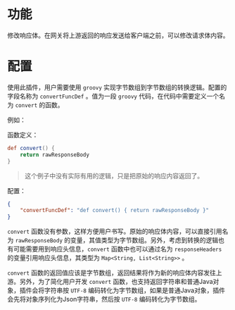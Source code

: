 # 功能

修改响应体。在网关将上游返回的响应发送给客户端之前，可以修改请求体内容。

# 配置

使用此插件，用户需要使用 `groovy` 实现字节数组到字节数组的转换逻辑。配置的字段名称为 `convertFuncDef` 。值为一段 `groovy` 代码，在代码中需要定义一个名为 `convert` 的函数。

例如：

函数定义：
```groovy
def convert() { 
    return rawResponseBody 
}
```

> 这个例子中没有实际有用的逻辑，只是把原始的响应内容返回了。

配置：
```json
{
    "convertFuncDef": "def convert() { return rawResponseBody }"
}
```

`convert` 函数没有参数，这样方便用户书写。原始的响应体内容，可以直接引用名为 `rawResponseBody` 的变量，其值类型为字节数组。另外，考虑到转换的逻辑也有可能需要用到响应头信息，`convert` 函数中也可以通过名为 `responseHeaders` 的变量引用响应头信息，其类型为 `Map<String, List<String>>` 。

`convert` 函数的返回值应该是字节数组，返回结果将作为新的响应体内容发往上游。另外，为了简化用户开发 `convert` 函数，也支持返回字符串和普通Java对象，插件会将字符串按 `UTF-8` 编码转化为字节数组，如果是普通Java对象，插件会先将对象序列化为Json字符串，然后按 `UTF-8` 编码转化为字节数组。
